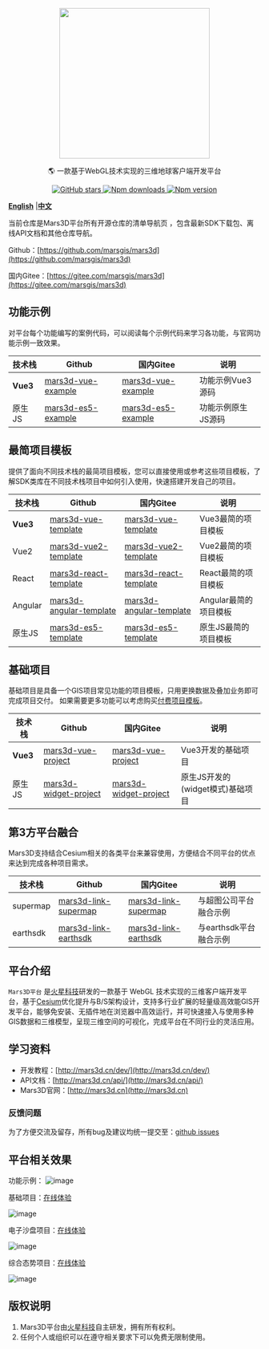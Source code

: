 
<p align="center">
<img src="https://cdn.jsdelivr.net/gh/muyao1987/cdn/mars3d.cn/logo.png" width="300px" />
</p>

<p align="center">🌎 一款基于WebGL技术实现的三维地球客户端开发平台</p>

<p align="center">
<a target="_black" href="https://github.com/marsgis/mars3d">
<img alt="GitHub stars" src="https://img.shields.io/github/stars/marsgis/mars3d?style=flat&logo=github">
</a>
<a target="_black" href="https://www.npmjs.com/package/mars3d">
<img alt="Npm downloads" src="https://img.shields.io/npm/dt/mars3d?style=flat&logo=npm">
</a>
<a target="_black" href="https://www.npmjs.com/package/mars3d">
<img alt="Npm version" src="https://img.shields.io/npm/v/mars3d.svg?style=flat&logo=npm&label=version"/>
</a>
</p>

[**English**](./README_EN.md) |[**中文**](./README.md) 

 
 当前仓库是Mars3D平台所有开源仓库的清单导航页 ，包含最新SDK下载包、离线API文档和其他仓库导航。


Github：[https://github.com/marsgis/mars3d](https://github.com/marsgis/mars3d)

国内Gitee：[https://gitee.com/marsgis/mars3d](https://gitee.com/marsgis/mars3d)  

 
 
 ## 功能示例
 对平台每个功能编写的案例代码，可以阅读每个示例代码来学习各功能，与官网功能示例一致效果。

| 技术栈 | Github | 国内Gitee  |   说明  | 
| ----|----  | ----| ----  |
|**Vue3** |[mars3d-vue-example](https://github.com/marsgis/mars3d-vue-example) |[mars3d-vue-example](https://gitee.com/marsgis/mars3d-vue-example)  | 功能示例Vue3源码 |  
|原生JS |[mars3d-es5-example](https://github.com/marsgis/mars3d-es5-example) |[mars3d-es5-example](https://gitee.com/marsgis/mars3d-es5-example)  | 功能示例原生JS源码 |  


##  最简项目模板
 提供了面向不同技术栈的最简项目模板，您可以直接使用或参考这些项目模板，了解SDK类库在不同技术栈项目中如何引入使用，快速搭建开发自己的项目。 


| 技术栈 | Github | 国内Gitee  |   说明  | 
|  ----|----  | ----| ----  |
|**Vue3** | [mars3d-vue-template](https://github.com/marsgis/mars3d-vue-template) |[mars3d-vue-template](https://gitee.com/marsgis/mars3d-vue-template)  | Vue3最简的项目模板  |  
|Vue2| [mars3d-vue2-template](https://github.com/marsgis/mars3d-vue2-template) |[mars3d-vue2-template](https://gitee.com/marsgis/mars3d-vue2-template)  | Vue2最简的项目模板  |  
|React | [mars3d-react-template](https://github.com/marsgis/mars3d-react-template) |[mars3d-react-template](https://gitee.com/marsgis/mars3d-react-template)  | React最简的项目模板  |  
|Angular | [mars3d-angular-template](https://github.com/marsgis/mars3d-angular-template) |[mars3d-angular-template](https://gitee.com/marsgis/mars3d-angular-template)  | Angular最简的项目模板  |  
|原生JS | [mars3d-es5-template](https://github.com/marsgis/mars3d-es5-template) |[mars3d-es5-template](https://gitee.com/marsgis/mars3d-es5-template)  | 原生JS最简的项目模板  |  



## 基础项目
基础项目是具备一个GIS项目常见功能的项目模板，只用更换数据及叠加业务即可完成项目交付。
如果需要更多功能可以考虑购买[付费项目模板](http://mars3d.cn/template)。

|技术栈 | Github | 国内Gitee  |   说明  | 
|----|----  | ----| ----  |
|**Vue3** | [mars3d-vue-project](https://github.com/marsgis/mars3d-vue-project) |[mars3d-vue-project](https://gitee.com/marsgis/mars3d-vue-project)  | Vue3开发的基础项目  | 
|原生JS | [mars3d-widget-project](https://github.com/marsgis/mars3d-widget-project) |[mars3d-widget-project](https://gitee.com/marsgis/mars3d-widget-project)  | 原生JS开发的(widget模式)基础项目 |   


 

## 第3方平台融合
Mars3D支持结合Cesium相关的各类平台来兼容使用，方便结合不同平台的优点来达到完成各种项目需求。

|技术栈 | Github | 国内Gitee  |   说明  | 
 |----|----  | ----| ----  |
|supermap | [mars3d-link-supermap](https://github.com/marsgis/mars3d-link-supermap) |[mars3d-link-supermap](https://gitee.com/marsgis/mars3d-link-supermap)  | 与超图公司平台融合示例 | 
|earthsdk | [mars3d-link-earthsdk](https://github.com/marsgis/mars3d-link-earthsdk) |[mars3d-link-earthsdk](https://gitee.com/marsgis/mars3d-link-earthsdk)  | 与earthsdk平台融合示例  | 


 
## 平台介绍
 
 `Mars3D平台` 是[火星科技](http://marsgis.cn/)研发的一款基于 WebGL 技术实现的三维客户端开发平台，基于[Cesium](https://cesium.com/cesiumjs/)优化提升与B/S架构设计，支持多行业扩展的轻量级高效能GIS开发平台，能够免安装、无插件地在浏览器中高效运行，并可快速接入与使用多种GIS数据和三维模型，呈现三维空间的可视化，完成平台在不同行业的灵活应用。

## 学习资料

- 开发教程：[http://mars3d.cn/dev/](http://mars3d.cn/dev/)  
- API文档：[http://mars3d.cn/api/](http://mars3d.cn/api/)  
- Mars3D官网：[http://mars3d.cn](http://mars3d.cn)  


### 反馈问题
 为了方便交流及留存，所有bug及建议均统一提交至：[github issues](https://github.com/marsgis/mars3d/issues)  
 
 

## 平台相关效果  
 功能示例：
 ![image](https://cdn.jsdelivr.net/gh/muyao1987/cdn/mars3d.cn/xm/example/1.jpg)
 
 基础项目：[在线体验](http://mars3d.cn/project/jcxm/index.html)

 ![image](https://cdn.jsdelivr.net/gh/muyao1987/cdn/mars3d.cn/xm/jcxm/1.jpg)
 
 电子沙盘项目：[在线体验](http://mars3d.cn/project/dzsp/login.html)

 ![image](https://cdn.jsdelivr.net/gh/muyao1987/cdn/mars3d.cn/xm/dzsp/1.jpg)
 
 综合态势项目：[在线体验](http://mars3d.cn/project/zhts/index.html)

 ![image](https://cdn.jsdelivr.net/gh/muyao1987/cdn/mars3d.cn/xm/zhts/1.jpg)



## 版权说明
1. Mars3D平台由[火星科技](http://marsgis.cn/)自主研发，拥有所有权利。
2. 任何个人或组织可以在遵守相关要求下可以免费无限制使用。


